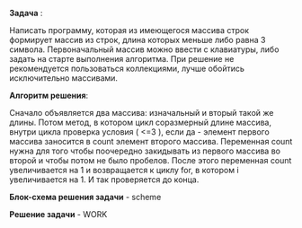 **Задача** :

Написать программу, которая из имеющегося массива строк формирует массив 
из строк, длина которых меньше либо равна 3 символа. Первоначальный массив 
можно ввести с клавиатуры, либо задать на старте выполнения алгоритма. 
При решение не рекомендуется пользоваться коллекциями, лучше обойтись 
исключительно массивами.

**Алгоритм решения**:

Сначало объявляется два массива: изначальный и вторый такой же длины. 
Потом метод, в котором цикл соразмерный длине массива, внутри цикла проверка условия ( <=3 ), 
если да - элемент первого массива заносится в count элемент второго массива. 
Переменная count нужна для того чтобы поочередно закидывать из первого массива во второй 
и чтобы потом не было пробелов. После этого переменная count увеличивается на 1 и возвращается к циклу for,
в котором i увеличивается на 1. И так проверяется до конца.

**Блок-схема решения задачи** - scheme

**Решение задачи** - WORK
